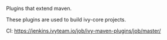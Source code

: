 Plugins that extend maven. 

These plugins are used to build ivy-core projects.

CI: https://jenkins.ivyteam.io/job/ivy-maven-plugins/job/master/
